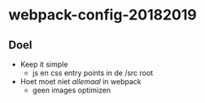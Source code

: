 # webpack-config-20182019

## Doel

- Keep it simple
  - js en css entry points in de /src root
- Hoet moet niet _allemaal_ in webpack
  - geen images optimizen
